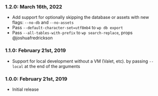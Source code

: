 ### 1.2.0: March 16th, 2022
* Add support for optionally skipping the database or assets with new flags: `--no-db` and `--no-assets`
* Pass `--default-character-set=utf8mb4` to `wp db export`
* Pass `--all-tables-with-prefix` to `wp search-replace`, props @joshuafredrickson

### 1.1.0: February 21st, 2019
* Support for local development without a VM (Valet, etc). by passing `--local` at the end of the arguments

### 1.0.0: February 21st, 2019
* Initial release
